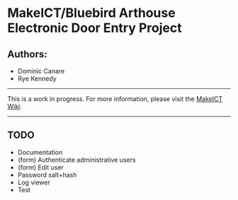 # MakeICT/Bluebird Arthouse Electronic Door Entry Project

## Authors:
* Dominic Canare
* Rye Kennedy

* * *

This is a work in progress. For more information, please visit the [MakeICT Wiki](http://makeict.org/wiki/index.php/Electronic_Door_Entry).

* * *

## TODO
* Documentation
* (form) Authenticate administrative users
* (form) Edit user
* Password salt+hash
* Log viewer
* Test

